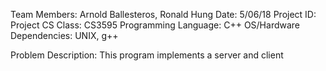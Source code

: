 Team Members: Arnold Ballesteros, Ronald Hung
Date:  5/06/18
Project ID: Project
CS Class: CS3595
Programming Language: C++
OS/Hardware Dependencies: UNIX, g++

Problem Description: This program implements a server and client
